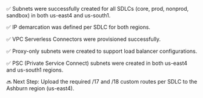 ✅ Subnets were successfully created for all SDLCs (core, prod, nonprod, sandbox) in both us-east4 and us-south1.

✅ IP demarcation was defined per SDLC for both regions.

✅ VPC Serverless Connectors were provisioned successfully.

✅ Proxy-only subnets were created to support load balancer configurations.

✅ PSC (Private Service Connect) subnets were created in both us-east4 and us-south1 regions.

🔜 Next Step: Upload the required /17 and /18 custom routes per SDLC to the Ashburn region (us-east4).
